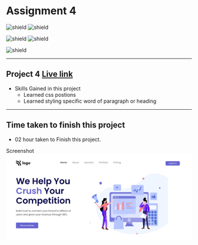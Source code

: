 # Assignment 4
![shield](https://img.shields.io/badge/Hitesh--Choudhary-Full--Stack--JS--Bootcamp-red)
![shield](https://img.shields.io/badge/LCO-iNeuron-yellowgreen)

![shield](https://img.shields.io/badge/HTML-CSS-yellow) 
![shield](https://img.shields.io/badge/Live--Class-Project--4-orange)

![shield](https://img.shields.io/badge/Amit--Prajapati-Web--Developer-blue)

---

## Project 4 [Live link]()
- Skills Gained in this project
    - Learned css postions
    - Learned styling specific word of paragraph or heading
    
---

## Time taken to finish this project

- 02 hour taken to Finish this project.

Screenshot
![](./screenshots/project4.jpg)





